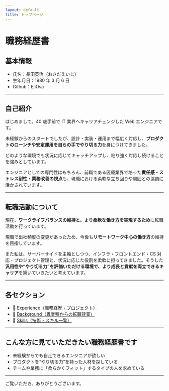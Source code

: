 ```yaml
---
layout: default
title: トップページ
---
```


# 職務経歴書

## 基本情報

- 氏名：長田英治（おさだえいじ）
- 生年月日：1980 年 3 月 6 日
- Github：EjiOsa

---

## 自己紹介

はじめまして。40 歳手前で IT 業界へキャリアチェンジした Web エンジニアです。

未経験からのスタートでしたが、設計・実装・運用まで幅広く対応し、**プロダクトのローンチや安定運用を自らの手でやり切る力**を身につけてきました。

どのような環境でも状況に応じてキャッチアップし、粘り強く対応し続けることを強みとしています。

エンジニアとしての専門性はもちろん、前職である医療業界で培った**責任感・ストレス耐性・業務改善の視点**も、現職における柔軟な立ち回りや周囲との協調に活かされています。

---

## 転職活動について

現在、**ワークライフバランスの維持と、より柔軟な働き方を実現するため**に転職活動を行っています。

現職で出社頻度の変更があったため、今後も**リモートワーク中心の働き方**の維持を目指しています。

また私は、サーバーサイドを主軸としつつ、インフラ・フロントエンド・CS 対応・プロジェクト管理と、状況に応じた役割を柔軟に担ってきました。そうした**汎用性や“やり切る力”を評価いただける環境で、より成長と貢献を両立できるキャリア**を築いていきたいと考えています。

---

## 各セクション

- 💼 [Experience（職務経歴・プロジェクト）](./experience.md)
- 🔁 [Background（異業種からの転職背景）](./background.md)
- 🔧 [Skills（技術・スキル一覧）](./skills.md)

---

## こんな方に見ていただきたい職務経歴書です

- 未経験からでも自走できるエンジニアが欲しい
- プロダクトを“やり切る力”を持った人材を探している
- チームや業務に「柔らかくフィット」するタイプの人を求めている

---

ご覧いただき、ありがとうございます。
